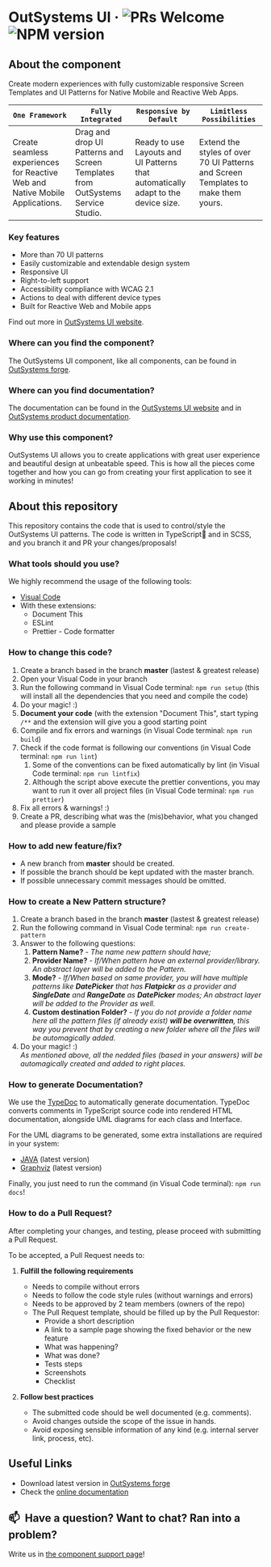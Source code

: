# OutSystems UI · ![PRs Welcome](https://img.shields.io/badge/PRs-welcome-brightgreen.svg) ![NPM version](https://img.shields.io/badge/npm-v8.3.1-informational)

## About the component

Create modern experiences with fully customizable responsive Screen Templates and UI Patterns for Native Mobile and Reactive Web Apps.

| `One Framework` | `Fully Integrated` | `Responsive by Default` | `Limitless Possibilities` |
| ------------- | ---------------- | --------------------- | ----------------------- |
Create seamless experiences for Reactive Web and Native Mobile Applications. | Drag and drop UI Patterns and Screen Templates from OutSystems Service Studio. | Ready to use Layouts and UI Patterns that automatically adapt to the device size. | Extend the styles of over 70 UI Patterns and Screen Templates to make them yours. |

### Key features

-   More than 70 UI patterns
-   Easily customizable and extendable design system
-   Responsive UI
-   Right-to-left support
-   Accessibility compliance with WCAG 2.1
-   Actions to deal with different device types
-   Built for Reactive Web and Mobile apps

Find out more in [OutSystems UI website](www.outsystems.com/outsystems-ui).

### Where can you find the component?

The OutSystems UI component, like all components, can be found in [OutSystems forge](https://www.outsystems.com/forge/component-overview/1385/outsystems-ui).

### Where can you find documentation?

The documentation can be found in the [OutSystems UI website](https://outsystemsui.outsystems.com/outsystemsuiwebsite/) and in [OutSystems product documentation](https://success.outsystems.com/Documentation/11/Developing_an_Application/Design_UI/Patterns).

### Why use this component?

OutSystems UI allows you to create applications with great user experience and beautiful design at unbeatable speed. This is how all the pieces come together and how you can go from creating your first application to see it working in minutes!

## About this repository

This repository contains the code that is used to control/style the OutSystems UI patterns.
The code is written in TypeScript🖤 and in SCSS, and you branch it and PR your changes/proposals!

### What tools should you use?

We highly recommend the usage of the following tools:

-   [Visual Code](https://code.visualstudio.com/)
-   With these extensions:
    -   Document This
    -   ESLint
    -   Prettier - Code formatter

### How to change this code?

<ol>
  <li>Create a branch based in the branch <strong>master</strong> (lastest & greatest release)</li>
  <li>Open your Visual Code in your branch</li>
  <li>Run the following command in Visual Code terminal: <code>npm run setup</code> (this will install all the dependencies that you need and compile the code)</li>
  <li>Do your magic! :)</li>
  <li><strong>Document your code</strong> (with the extension "Document This", start typing <code>/**</code> and the extension will give you a good starting point</li>
  <li>Compile and fix errors and warnings (in Visual Code terminal: <code>npm run build</code>)</li>
  <li>
    Check if the code format is following our conventions (in Visual Code terminal: <code>npm run lint</code>)
    <ol>
      <li>Some of the conventions can be fixed automatically by lint (in Visual Code terminal: <code>npm run lintfix</code>)</li>
      <li>Although the script above execute the prettier conventions, you may want to run it over all project files (in Visual Code terminal: <code>npm run prettier</code>)</li>
    </ol>
  </li>
  <li>Fix all errors & warnings! :)</li>
  <li>Create a PR, describing what was the (mis)behavior, what you changed and please provide a sample </li>
</ol>

### How to add new feature/fix?

-   A new branch from **master** should be created.
-   If possible the branch should be kept updated with the master branch.
-   If possible unnecessary commit messages should be omitted.

### How to create a New Pattern structure?

  <ol>
    <li>Create a branch based in the branch <strong>master</strong> (lastest & greatest release)</li>
    <li>Run the following command in Visual Code terminal: <code>npm run create-pattern</code></li>
    <li>
      Answer to the following questions:
      <ol>
        <li><strong>Pattern Name?</strong> - <i>The name new pattern should have;</i></li>
        <li><strong>Provider Name?</strong> - <i>If/When pattern have an external provider/library. An abstract layer will be added to the Pattern.</i></li>
        <li><strong>Mode?</strong> - <i>If/When based on same provider, you will have multiple patterns like <strong>DatePicker</strong> that has <strong>Flatpickr</strong> as a provider and <strong>SingleDate</strong> and <strong>RangeDate</strong> as <strong>DatePicker</strong> modes; An abstract layer will be added to the Provider as well.</i></li>
        <li><strong>Custom destination Folder?</strong> - <i>If you do not provide a folder name here all the pattern files (if already exist) <strong>will be overwritten</strong>, this way you prevent that by creating a new folder where all the files will be automagically added.</i></li>
      </ol>
     </li>
     <li>Do your magic! :)<br><i>As mentioned above, all the nedded files (based in your answers) will be automagically created and added to right places.</i></li>
  </ol>

### How to generate Documentation?

We use the [TypeDoc](https://typedoc.org/) to automatically generate documentation. TypeDoc converts comments in TypeScript source code into rendered HTML documentation, alongside UML diagrams for each class and Interface.

For the UML diagrams to be generated, some extra installations are required in your system:

-   [JAVA](https://www.java.com/en/) (latest version)
-   [Graphviz](https://graphviz.org/download/) (latest version)

Finally, you just need to run the command (in Visual Code terminal): <code>npm run docs</code>!

### How to do a Pull Request?

After completing your changes, and testing, please proceed with submitting a Pull Request.

To be accepted, a Pull Request needs to:

1. **Fulfill the following requirements**

    - Needs to compile without errors
    - Needs to follow the code style rules (without warnings and errors)
    - Needs to be approved by 2 team members (owners of the repo)
    - The Pull Request template, should be filled up by the Pull Requestor:
        - Provide a short description
        - A link to a sample page showing the fixed behavior or the new feature
        - What was happening?
        - What was done?
        - Tests steps
        - Screenshots
        - Checklist

2. **Follow best practices**
    - The submitted code should be well documented (e.g. comments).
    - Avoid changes outside the scope of the issue in hands.
    - Avoid exposing sensible information of any kind (e.g. internal server link, process, etc).

## Useful Links

-   Download latest version in [OutSystems forge](https://www.outsystems.com/forge/component-versions/1385)
-   Check the [online documentation](https://outsystemsui.outsystems.com/outsystemsuiwebsite/)

## 📫&nbsp; Have a question? Want to chat? Ran into a problem?

Write us in [the component support page](https://www.outsystems.com/forge/component-discussions/1385/OutSystems+UI)!
